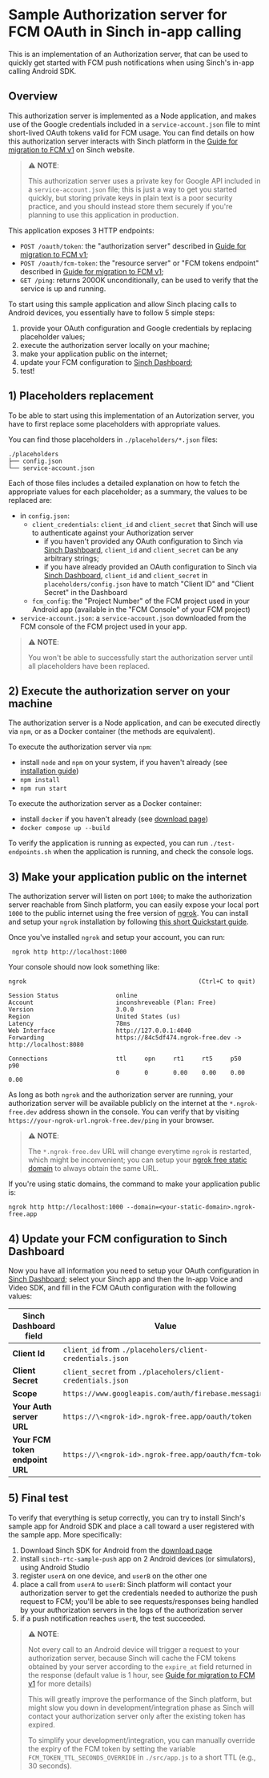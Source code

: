 # Sample Authorization server for FCM OAuth in Sinch in-app calling

This is an implementation of an Authorization server, that can be used to quickly get started with FCM push notifications when using Sinch's in-app calling Android SDK.

## Overview

This authorization server is implemented as a Node application, and makes use of the Google credentials included in a `service-account.json` file to mint short-lived OAuth tokens valid for FCM usage. You can find details on how this authorization server interacts with Sinch platform in the [Guide for migration to FCM v1](https://developers.sinch.com/docs/in-app-calling/android/migration-to-fcm-v1/) on Sinch website.

> ⚠️ **NOTE**:
>
> This authorization server uses a private key for Google API included in a `service-account.json` file; this is just a way to get you started quickly, but storing private keys in plain text is a poor security practice, and you should instead store them securely if you're planning to use this application in production.

 This application exposes 3 HTTP endpoints:

* `POST /oauth/token`: the "authorization server" described in [Guide for migration to FCM v1](https://developers.sinch.com/docs/in-app-calling/android/migration-to-fcm-v1/);
* `POST /oauth/fcm-token`: the "resource server" or "FCM tokens endpoint" described in [Guide for migration to FCM v1](https://developers.sinch.com/docs/in-app-calling/android/migration-to-fcm-v1/);
* `GET /ping`: returns 200OK unconditionally, can be used to verify that the service is up and running.

To start using this sample application and allow Sinch placing calls to Android devices, you essentially have to follow 5 simple steps:

1. provide your OAuth configuration and Google credentials by replacing placeholder values;
2. execute the authorization server locally on your machine;
3. make your application public on the internet;
4. update your FCM configuration to [Sinch Dashboard](https://dashboard.sinch.com/voice/apps);
5. test!

## 1) Placeholders replacement

To be able to start using  this implementation of an Autorization server, you have to first replace some placeholders with appropriate values.

You can find those placeholders in `./placeholders/*.json` files:

```text
./placeholders
├── config.json
└── service-account.json
```

Each of those files includes a detailed explanation on how to fetch the appropriate values for each placeholder; as a summary, the values to be replaced are:

* in `config.json`:
  * `client_credentials`: `client_id` and `client_secret` that Sinch will use to authenticate against your Authorization server
    * if you haven't provided any OAuth configuration to Sinch via [Sinch Dashboard](https://dashboard.sinch.com/voice/apps), `client_id` and `client_secret` can be any arbitrary strings;
    * if you have already provided an OAuth configuration to Sinch via [Sinch Dashboard](https://dashboard.sinch.com/voice/apps), `client_id` and `client_secret` in `placeholders/config.json` have to match "Client ID" and "Client Secret" in the Dashboard
  * `fcm_config`: the "Project Number" of the FCM project used in your Android app (available in the "FCM Console" of your FCM project)
* `service-account.json`: a `service-account.json` downloaded from the FCM console of the FCM project used in your app.

> ⚠️ **NOTE**:
>
> You won't be able to successfully start the authorization server until all placeholders have been replaced.

## 2) Execute the authorization server on your machine

The authorization server is a Node application, and can be executed directly via `npm`, or as a Docker container (the methods are equivalent).

To execute the authorization server via `npm`:

* install `node` and `npm` on your system, if you haven't already (see [installation guide](https://docs.npmjs.com/downloading-and-installing-node-js-and-npm))
* `npm install`
* `npm run start`

To execute the authorization server as a Docker container:

* install `docker` if you haven't already (see [download page](https://docs.docker.com/engine/install/))
* `docker compose up --build`

To verify the application is running as expected, you can run `./test-endpoints.sh` when the application is running, and check the console logs.

## 3) Make your application public on the internet

The authorization server will listen on port `1000`; to make the authorization server reachable from Sinch platform, you can easily expose your local port `1000` to the public internet using the free version of [ngrok](https://ngrok.com/). You can install and setup your `ngrok` installation by following [this short Quickstart guide](https://ngrok.com/docs/getting-started/).

Once you've installed `ngrok` and setup your account, you can run:

```plain
 ngrok http http://localhost:1000
```

Your console should now look something like:

```plain
ngrok                                                (Ctrl+C to quit)

Session Status                online
Account                       inconshreveable (Plan: Free)
Version                       3.0.0
Region                        United States (us)
Latency                       78ms
Web Interface                 http://127.0.0.1:4040
Forwarding                    https://84c5df474.ngrok-free.dev -> http://localhost:8080

Connections                   ttl     opn     rt1     rt5     p50     p90
                              0       0       0.00    0.00    0.00    0.00
```

As long as both `ngrok` and the authorization server are running, your authorization server will be available publicly on the internet at the `*.ngrok-free.dev` address shown in the console. You can verify that by visiting `https://your-ngrok-url.ngrok-free.dev/ping` in your browser.

> ⚠️ **NOTE**:
>
> The `*.ngrok-free.dev` URL will change everytime `ngrok` is restarted, which might be inconvenient; you can setup your [ngrok free static domain](https://ngrok.com/blog-post/free-static-domains-ngrok-users) to always obtain the same URL.

If you're using static domains, the command to make your application public is:

```plain
ngrok http http://localhost:1000 --domain=<your-static-domain>.ngrok-free.app
```

## 4) Update your FCM configuration to Sinch Dashboard

Now you have all information you need to setup your OAuth configuration in [Sinch Dashboard](https://dashboard.sinch.com/voice/apps); select your Sinch app and then the In-app Voice and Video SDK, and fill in the FCM OAuth configuration with the following values:

| Sinch Dashboard field           | Value |
| ---                             | ---- |
| **Client Id**                   | `client_id` from `./placeholers/client-credentials.json` |
| **Client Secret**               | `client_secret` from `./placeholers/client-credentials.json` |
| **Scope**                       | `https://www.googleapis.com/auth/firebase.messaging` |
| **Your Auth server URL**        | `https://\<ngrok-id>.ngrok-free.app/oauth/token` |
| **Your FCM token endpoint URL** | `https://\<ngrok-id>.ngrok-free.app/oauth/fcm-token` |

## 5) Final test

To verify that everything is setup correctly, you can try to install Sinch's sample app for Android SDK and place a call toward a user registered with the sample app. More specifically:

1. Download Sinch SDK for Android from the [download page](https://developers.sinch.com/docs/in-app-calling/sdk-downloads/)
1. install `sinch-rtc-sample-push` app on 2 Android devices (or simulators), using Android Studio
1. register `userA` on one device, and `userB` on the other one
1. place a call from `userA` to `userB`: Sinch platform will contact your authorization server to get the credentials needed to authorize the push request to FCM; you'll be able to see requests/responses being handled by your authorization servers in the logs of the authorization server
1. if a push notification reaches `userB`, the test succeeded.

> ⚠️ **NOTE**:
>
> Not every call to an Android device will trigger a request to your authorization server, because Sinch will cache the FCM tokens obtained by your server according to the `expire_at` field returned in the response (default value is 1 hour, see [Guide for migration to FCM v1](https://developers.sinch.com/docs/in-app-calling/android/migration-to-fcm-v1/#implementing-the-fcm-token-endpoint) for more details)
>
> This will greatly improve the performance of the Sinch platform, but might slow you down in development/integration phase as Sinch will contact your authorization server only after the existing token has expired.
>
> To simplify your development/integration, you can manually override the expiry of the FCM token by setting the variable `FCM_TOKEN_TTL_SECONDS_OVERRIDE` in `./src/app.js` to a short TTL (e.g., 30 seconds).
